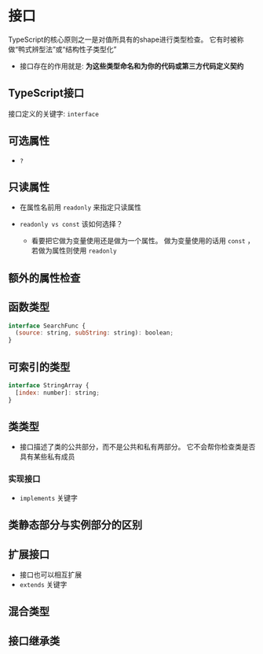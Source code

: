 # 接口

TypeScript的核心原则之一是对值所具有的shape进行类型检查。 它有时被称做“鸭式辨型法”或“结构性子类型化”

- 接口存在的作用就是: **为这些类型命名和为你的代码或第三方代码定义契约**

## TypeScript接口

接口定义的关键字: `interface`

## 可选属性
- `?`

## 只读属性

- 在属性名前用 `readonly` 来指定只读属性

- `readonly vs const` 该如何选择？
   - 看要把它做为变量使用还是做为一个属性。 做为变量使用的话用 `const` ，若做为属性则使用 `readonly`

## 额外的属性检查

## 函数类型  

```javascript
interface SearchFunc {
  (source: string, subString: string): boolean;
}
```

## 可索引的类型

```javascript
interface StringArray {
  [index: number]: string;
}
```

## 类类型
- 接口描述了类的公共部分，而不是公共和私有两部分。 它不会帮你检查类是否具有某些私有成员

### 实现接口
- `implements` 关键字

## 类静态部分与实例部分的区别

## 扩展接口
- 接口也可以相互扩展
- `extends` 关键字

## 混合类型


## 接口继承类
